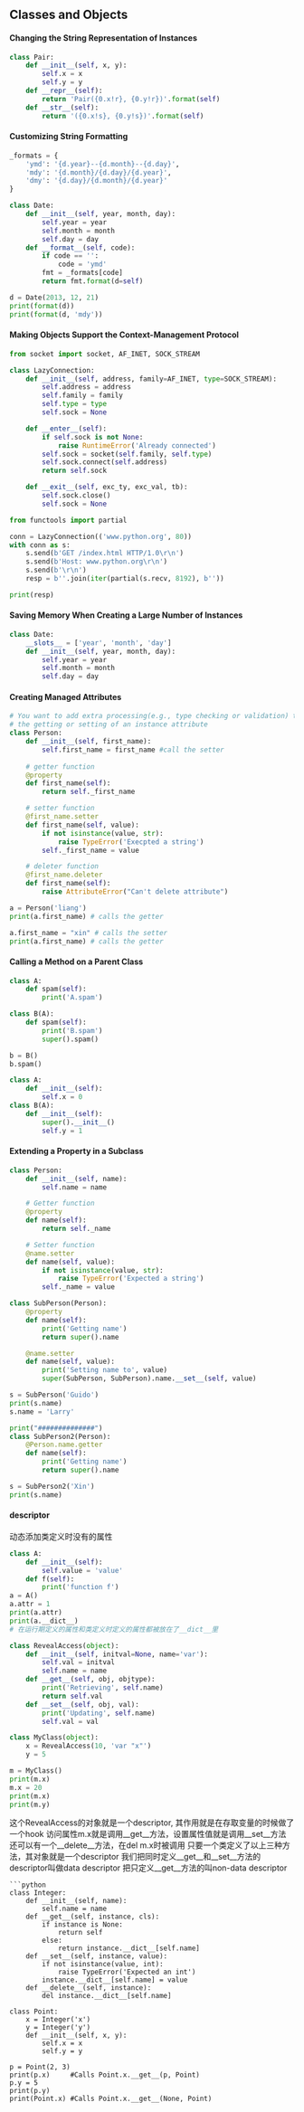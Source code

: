## Classes and Objects

#### Changing the String Representation of Instances
```python
class Pair:
    def __init__(self, x, y):
        self.x = x
        self.y = y
    def __repr__(self):
        return 'Pair({0.x!r}, {0.y!r})'.format(self)
    def __str__(self):
        return '({0.x!s}, {0.y!s})'.format(self)
```

#### Customizing String Formatting
```python
_formats = {
    'ymd': '{d.year}--{d.month}--{d.day}',
    'mdy': '{d.month}/{d.day}/{d.year}',
    'dmy': '{d.day}/{d.month}/{d.year}'
}

class Date:
    def __init__(self, year, month, day):
        self.year = year
        self.month = month
        self.day = day
    def __format__(self, code):
        if code == '':
            code = 'ymd'
        fmt = _formats[code]
        return fmt.format(d=self)

d = Date(2013, 12, 21)
print(format(d))
print(format(d, 'mdy'))
```

#### Making Objects Support the Context-Management Protocol
```python
from socket import socket, AF_INET, SOCK_STREAM

class LazyConnection:
    def __init__(self, address, family=AF_INET, type=SOCK_STREAM):
        self.address = address
        self.family = family
        self.type = type
        self.sock = None

    def __enter__(self):
        if self.sock is not None:
            raise RuntimeError('Already connected')
        self.sock = socket(self.family, self.type)
        self.sock.connect(self.address)
        return self.sock

    def __exit__(self, exc_ty, exc_val, tb):
        self.sock.close()
        self.sock = None

from functools import partial

conn = LazyConnection(('www.python.org', 80))
with conn as s:
    s.send(b'GET /index.html HTTP/1.0\r\n')
    s.send(b'Host: www.python.org\r\n')
    s.send(b'\r\n')
    resp = b''.join(iter(partial(s.recv, 8192), b''))

print(resp)
```

#### Saving Memory When Creating a Large Number of Instances
```python
class Date:
    __slots__ = ['year', 'month', 'day']
    def __init__(self, year, month, day):
        self.year = year
        self.month = month
        self.day = day
```

#### Creating Managed Attributes
```python
# You want to add extra processing(e.g., type checking or validation) to
# the getting or setting of an instance attribute
class Person:
    def __init__(self, first_name):
        self.first_name = first_name #call the setter
 
    # getter function
    @property
    def first_name(self):
        return self._first_name

    # setter function
    @first_name.setter
    def first_name(self, value):
        if not isinstance(value, str):
            raise TypeError('Execpted a string')
        self._first_name = value

    # deleter function
    @first_name.deleter
    def first_name(self):
        raise AttributeError("Can't delete attribute")

a = Person('liang')
print(a.first_name) # calls the getter

a.first_name = "xin" # calls the setter
print(a.first_name) # calls the getter
```

#### Calling a Method on a Parent Class
```python
class A:
    def spam(self):
        print('A.spam')

class B(A):
    def spam(self):
        print('B.spam')
        super().spam()

b = B()
b.spam()
```
```python
class A:
    def __init__(self):
        self.x = 0
class B(A):
    def __init__(self):
        super().__init__()
        self.y = 1
```

#### Extending a Property in a Subclass
```python
class Person:
    def __init__(self, name):
        self.name = name

    # Getter function
    @property
    def name(self):
        return self._name

    # Setter function
    @name.setter
    def name(self, value):
        if not isinstance(value, str):
            raise TypeError('Expected a string')
        self._name = value

class SubPerson(Person):
    @property
    def name(self):
        print('Getting name')
        return super().name

    @name.setter
    def name(self, value):
        print('Setting name to', value)
        super(SubPerson, SubPerson).name.__set__(self, value)

s = SubPerson('Guido')
print(s.name)
s.name = 'Larry'

print("##############")
class SubPerson2(Person):
    @Person.name.getter
    def name(self):
        print('Getting name')
        return super().name

s = SubPerson2('Xin')
print(s.name)
```

#### descriptor
动态添加类定义时没有的属性
```python
class A:
    def __init__(self):
        self.value = 'value'
    def f(self):
        print('function f')
a = A()
a.attr = 1
print(a.attr)
print(a.__dict__)
# 在运行期定义的属性和类定义时定义的属性都被放在了__dict__里
```
```python
class RevealAccess(object):
    def __init__(self, initval=None, name='var'):
        self.val = initval
        self.name = name
    def __get__(self, obj, objtype):
        print('Retrieving', self.name)
        return self.val
    def __set__(self, obj, val):
        print('Updating', self.name)
        self.val = val

class MyClass(object):
    x = RevealAccess(10, 'var "x"')
    y = 5

m = MyClass()
print(m.x)
m.x = 20
print(m.x)
print(m.y)
```
这个RevealAccess的对象就是一个descriptor, 其作用就是在存取变量的时候做了一个hook
访问属性m.x就是调用__get__方法，设置属性值就是调用__set__方法
还可以有一个__delete__方法，在del m.x时被调用
只要一个类定义了以上三种方法，其对象就是一个descriptor
我们把同时定义__get__和__set__方法的descriptor叫做data descriptor
把只定义__get__方法的叫non-data descriptor
```
```python
class Integer:
    def __init__(self, name):
        self.name = name
    def __get__(self, instance, cls):
        if instance is None:
            return self
        else:
            return instance.__dict__[self.name]
    def __set__(self, instance, value):
        if not isinstance(value, int):
            raise TypeError('Expected an int')
        instance.__dict__[self.name] = value
    def __delete__(self, instance):
        del instance.__dict__[self.name]

class Point:
    x = Integer('x')
    y = Integer('y')
    def __init__(self, x, y):
        self.x = x
        self.y = y

p = Point(2, 3)
print(p.x)     #Calls Point.x.__get__(p, Point)
p.y = 5
print(p.y)
print(Point.x) #Calls Point.x.__get__(None, Point)
```
